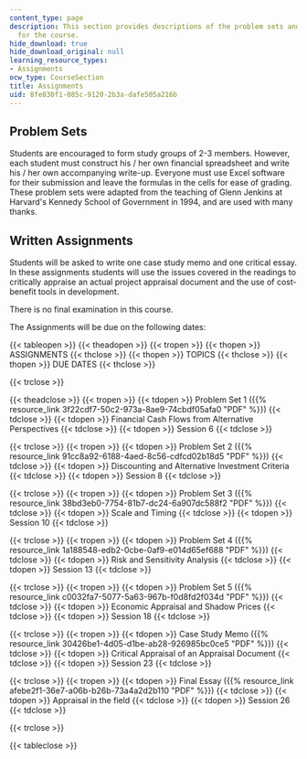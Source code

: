 ```yaml
---
content_type: page
description: This section provides descriptions of the problem sets and written assignments
  for the course.
hide_download: true
hide_download_original: null
learning_resource_types:
- Assignments
ocw_type: CourseSection
title: Assignments
uid: 8fe830f1-085c-9120-2b3a-dafe505a216b
---
```


Problem Sets
------------

Students are encouraged to form study groups of 2-3 members. However, each student must construct his / her own financial spreadsheet and write his / her own accompanying write-up. Everyone must use Excel software for their submission and leave the formulas in the cells for ease of grading. These problem sets were adapted from the teaching of Glenn Jenkins at Harvard's Kennedy School of Government in 1994, and are used with many thanks.

Written Assignments
-------------------

Students will be asked to write one case study memo and one critical essay. In these assignments students will use the issues covered in the readings to critically appraise an actual project appraisal document and the use of cost-benefit tools in development.

There is no final examination in this course.

The Assignments will be due on the following dates:

{{< tableopen >}}
{{< theadopen >}}
{{< tropen >}}
{{< thopen >}}
ASSIGNMENTS
{{< thclose >}}
{{< thopen >}}
TOPICS
{{< thclose >}}
{{< thopen >}}
DUE DATES
{{< thclose >}}

{{< trclose >}}

{{< theadclose >}}
{{< tropen >}}
{{< tdopen >}}
Problem Set 1 ({{% resource_link 3f22cdf7-50c2-973a-8ae9-74cbdf05afa0 "PDF" %}})
{{< tdclose >}}
{{< tdopen >}}
Financial Cash Flows from Alternative Perspectives
{{< tdclose >}}
{{< tdopen >}}
Session 6
{{< tdclose >}}

{{< trclose >}}
{{< tropen >}}
{{< tdopen >}}
Problem Set 2 ({{% resource_link 91cc8a92-6188-4aed-8c56-cdfcd02b18d5 "PDF" %}})
{{< tdclose >}}
{{< tdopen >}}
Discounting and Alternative Investment Criteria
{{< tdclose >}}
{{< tdopen >}}
Session 8
{{< tdclose >}}

{{< trclose >}}
{{< tropen >}}
{{< tdopen >}}
Problem Set 3 ({{% resource_link 38bd3eb0-7754-81b7-dc24-6a907dc588f2 "PDF" %}})
{{< tdclose >}}
{{< tdopen >}}
Scale and Timing
{{< tdclose >}}
{{< tdopen >}}
Session 10
{{< tdclose >}}

{{< trclose >}}
{{< tropen >}}
{{< tdopen >}}
Problem Set 4 ({{% resource_link 1a188548-edb2-0cbe-0af9-e014d65ef688 "PDF" %}})
{{< tdclose >}}
{{< tdopen >}}
Risk and Sensitivity Analysis
{{< tdclose >}}
{{< tdopen >}}
Session 13
{{< tdclose >}}

{{< trclose >}}
{{< tropen >}}
{{< tdopen >}}
Problem Set 5 ({{% resource_link c0032fa7-5077-5a63-967b-f0d8fd2f034d "PDF" %}})
{{< tdclose >}}
{{< tdopen >}}
Economic Appraisal and Shadow Prices
{{< tdclose >}}
{{< tdopen >}}
Session 18
{{< tdclose >}}

{{< trclose >}}
{{< tropen >}}
{{< tdopen >}}
Case Study Memo ({{% resource_link 30426be1-4d05-d1be-ab28-926985bc0ce5 "PDF" %}})
{{< tdclose >}}
{{< tdopen >}}
Critical Appraisal of an Appraisal Document
{{< tdclose >}}
{{< tdopen >}}
Session 23
{{< tdclose >}}

{{< trclose >}}
{{< tropen >}}
{{< tdopen >}}
Final Essay ({{% resource_link afebe2f1-36e7-a06b-b26b-73a4a2d2b110 "PDF" %}})
{{< tdclose >}}
{{< tdopen >}}
Appraisal in the field
{{< tdclose >}}
{{< tdopen >}}
Session 26
{{< tdclose >}}

{{< trclose >}}

{{< tableclose >}}